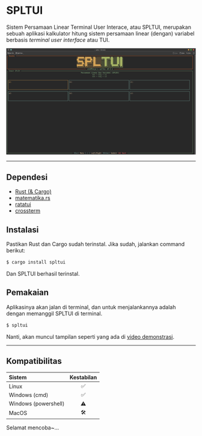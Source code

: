 # SPLTUI
Sistem Persamaan Linear Terminal User Interace, atau SPLTUI, merupakan sebuah aplikasi kalkulator hitung sistem persamaan linear (dengan) variabel berbasis _terminal user interface_ atau TUI.

[![demonstrasi](https://github.com/lordpaijo/spltui/blob/master/ss-0.png)](https://youtu.be/C3TQK1qg3wk)

---

## Dependesi
- [Rust (& Cargo)](https://www.rust-lang.org/)
- [matematika.rs](https://github.com/lordpaijo/matematika.rs)
- [ratatui](https://ratatui.rs/)
- [crossterm](https://github.com/crossterm-rs/crossterm)

## Instalasi
Pastikan Rust dan Cargo sudah terinstal. Jika sudah, jalankan command berikut:
```sh
$ cargo install spltui
```
Dan SPLTUI berhasil terinstal.

## Pemakaian
Aplikasinya akan jalan di terminal, dan untuk menjalankannya adalah dengan memanggil SPLTUI di terminal.
```sh
$ spltui
```
Nanti, akan muncul tampilan seperti yang ada di [video demonstrasi](https://youtu.be/C3TQK1qg3wk).

---

## Kompatibilitas
| Sistem | Kestabilan |
| :------- | :----------: |
| Linux | ✅ |
| Windows (cmd) | ✅ |
| Windows (powershell) | ⚠️ |
| MacOS | 🛠️ |

Selamat mencoba~...
